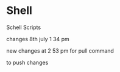# Shell
Schell Scripts

changes 8th july
1 34 pm



new changes
at 2 53 pm
for pull command

to push changes
